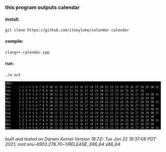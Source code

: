 ### this program outputs calendar

#### install:
```
git clone https://github.com/itonyluke/calendar calendar
```

#### compile:
`clang++ calendar.cpp`

#### run:
`./a.out`

![output example](images/example.png)

###### built and tested on Darwin Kernel Version 18.7.0: Tue Jun 22 19:37:08 PDT 2021; root:xnu-4903.278.70~1/RELEASE_X86_64 x86_64
